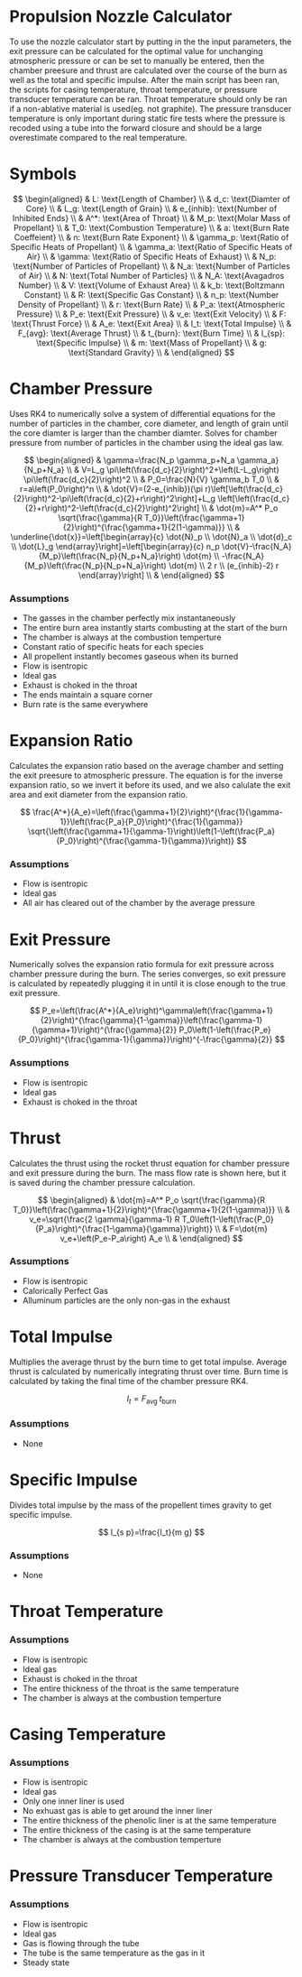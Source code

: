 # **Propulsion Nozzle Calculator**

To use the nozzle calculator start by putting in the the input parameters, the exit pressure can be calculated for the optimal value for unchanging atmospheric pressure or can be set to manually be entered, then the chamber preesure and thrust are calculated over the course of the burn as well as the total and specific impulse. After the main script has been ran, the scripts for casing temperature, throat temperature, or pressure transducer temperature can be ran. Throat temperature should only be ran if a non-ablative material is used(eg. not graphite). The pressure transducer temperature is only important during static fire tests where the pressure is recoded using a tube into the forward closure and should be a large overestimate compared to the real temperature.

# Symbols

$$
\begin{aligned}
& L: \text{Length of Chamber} \\
& d_c: \text{Diamter of Core} \\
& L_g: \text{Length of Grain} \\
& e_{inhib}: \text{Number of Inhibited Ends} \\
& A^*: \text{Area of Throat} \\
& M_p: \text{Molar Mass of Propellant} \\
& T_0: \text{Combustion Temperature} \\
& a: \text{Burn Rate Coeffeient} \\
& n: \text{Burn Rate Exponent} \\
& \gamma_p: \text{Ratio of Specific Heats of Propellant} \\
& \gamma_a: \text{Ratio of Specific Heats of Air} \\
& \gamma: \text{Ratio of Specific Heats of Exhaust} \\
& N_p: \text{Number of Particles of Propellant} \\
& N_a: \text{Number of Particles of Air} \\
& N: \text{Total Number of Particles} \\
& N_A: \text{Avagadros Number} \\
& V: \text{Volume of Exhaust Area} \\
& k_b: \text{Boltzmann Constant} \\
& R: \text{Specific Gas Constant} \\
& n_p: \text{Number Density of Propellant} \\
& r: \text{Burn Rate} \\
& P_a: \text{Atmospheric Pressure} \\
& P_e: \text{Exit Pressure} \\
& v_e: \text{Exit Velocity} \\
& F: \text{Thrust Force} \\
& A_e: \text{Exit Area} \\
& I_t: \text{Total Impulse} \\
& F_{avg}: \text{Average Thrust} \\
& t_{burn}: \text{Burn Time} \\
& I_{sp}: \text{Specific Impulse} \\
& m: \text{Mass of Propellant} \\
& g: \text{Standard Gravity} \\
& 
\end{aligned}
$$

# Chamber Pressure

Uses RK4 to numerically solve a system of differential equations for the number of particles in the chamber, core diameter, and length of grain until the core diamter is larger than the chamber diamter. Solves for chamber pressure from number of particles in the chamber using the ideal gas law.

$$
\begin{aligned}
& \gamma=\frac{N_p \gamma_p+N_a \gamma_a}{N_p+N_a} \\
& V=L_g \pi\left(\frac{d_c}{2}\right)^2+\left(L-L_g\right) \pi\left(\frac{d_c}{2}\right)^2 \\
& P_0=\frac{N}{V} \gamma_b T_0 \\
& r=a\left(P_0\right)^n \\
& \dot{V}=(2-e_{inhib})(\pi r)\left[\left(\frac{d_c}{2}\right)^2-\pi\left(\frac{d_c}{2}+r\right)^2\right]+L_g \left[\left(\frac{d_c}{2}+r\right)^2-\left(\frac{d_c}{2}\right)^2\right] \\
& \dot{m}=A^* P_o \sqrt{\frac{\gamma}{R T_0}}\left(\frac{\gamma+1}{2}\right)^{\frac{\gamma+1}{2(1-\gamma)}} \\
& \underline{\dot{x}}=\left[\begin{array}{c}
\dot{N}_p \\
\dot{N}_a \\
\dot{d}_c \\
\dot{L}_g
\end{array}\right]=\left[\begin{array}{c}
n_p \dot{V}-\frac{N_A}{M_p}\left(\frac{N_p}{N_p+N_a}\right) \dot{m} \\
-\frac{N_A}{M_p}\left(\frac{N_p}{N_p+N_a}\right) \dot{m} \\
2 r \\
(e_{inhib}-2) r
\end{array}\right] \\
&
\end{aligned}
$$

### Assumptions <br />
 - The gasses in the chamber perfectly mix instantaneously <br />
 - The entire burn area instantly starts combusting at the start of the burn <br />
 - The chamber is always at the combustion temperture <br />
 - Constant ratio of specific heats for each species <br />
 - All propellent instantly becomes gaseous when its burned <br />
 - Flow is isentropic <br />
 - Ideal gas <br />
 - Exhaust is choked in the throat <br />
 - The ends maintain a square corner <br />
 - Burn rate is the same everywhere <br />
	

# Expansion Ratio

Calculates the expansion ratio based on the average chamber and setting the exit preesure to atmospheric pressure. The equation is for the inverse expansion ratio, so we invert it before its used, and we also calulate the exit area and exit diameter from the expansion ratio.

$$
\frac{A^*}{A_e}=\left(\frac{\gamma+1}{2}\right)^{\frac{1}{\gamma-1}}\left(\frac{P_a}{P_0}\right)^{\frac{1}{\gamma}} \sqrt{\left(\frac{\gamma+1}{\gamma-1}\right)\left(1-\left(\frac{P_a}{P_0}\right)^{\frac{\gamma-1}{\gamma}}\right)}
$$

### Assumptions <br />
 - Flow is isentropic <br />
 - Ideal gas <br />
 - All air has cleared out of the chamber by the average pressure <br />


# Exit Pressure

Numerically solves the expansion ratio formula for exit pressure across chamber pressure during the burn. The series converges, so exit pressure is calculated by repeatedly plugging it in until it is close enough to the true exit pressure.

$$
P_e=\left(\frac{A^*}{A_e}\right)^\gamma\left(\frac{\gamma+1}{2}\right)^{\frac{\gamma}{1-\gamma}}\left(\frac{\gamma-1}{\gamma+1}\right)^{\frac{\gamma}{2}} P_0\left(1-\left(\frac{P_e}{P_0}\right)^{\frac{\gamma-1}{\gamma}}\right)^{-\frac{\gamma}{2}}
$$

### Assumptions <br />
 - Flow is isentropic <br />
 - Ideal gas <br />
 - Exhaust is choked in the throat <br />


# Thrust

Calculates the thrust using the rocket thrust equation for chamber pressure and exit pressure during the burn. The mass flow rate is shown here, but it is saved during the chamber pressure calculation.

$$
\begin{aligned}
& \dot{m}=A^* P_o \sqrt{\frac{\gamma}{R T_0}}\left(\frac{\gamma+1}{2}\right)^{\frac{\gamma+1}{2(1-\gamma)}} \\
& v_e=\sqrt{\frac{2 \gamma}{\gamma-1} R T_0\left(1-\left(\frac{P_0}{P_a}\right)^{\frac{1-\gamma}{\gamma}}\right)} \\
& F=\dot{m} v_e+\left(P_e-P_a\right) A_e \\
&
\end{aligned}
$$

### Assumptions <br />
 - Flow is isentropic <br />
 - Calorically Perfect Gas <br />
 - Alluminum particles are the only non-gas in the exhaust <br />


# Total Impulse

Multiplies the average thrust by the burn time to get total impulse. Average thrust is calculated by numerically integrating thrust over time. Burn time is calculated by taking the final time of the chamber pressure RK4. 

$$
I_t=F_{\text {avg }} t_{\text {burn }}
$$

### Assumptions <br />
 - None <br />


# Specific Impulse

Divides total impulse by the mass of the propellent times gravity to get specific impulse.

$$
I_{s p}=\frac{I_t}{m g}
$$

### Assumptions <br />
 - None <br />
	

# Throat Temperature

### Assumptions <br />
 - Flow is isentropic <br />
 - Ideal gas <br />
 - Exhaust is choked in the throat <br />
 - The entire thickness of the throat is the same temperature <br />
 - The chamber is always at the combustion temperture <br />
	
	
# Casing Temperature

### Assumptions <br />
 - Flow is isentropic <br />
 - Ideal gas <br />
 - Only one inner liner is used <br />
 - No exhuast gas is able to get around the inner liner  <br />
 - The entire thickness of the phenolic liner is at the same temperature  <br />
 - The entire thickness of the casing is at the same temperature  <br />
 - The chamber is always at the combustion temperture <br />
 
 
 # Pressure Transducer Temperature

### Assumptions <br />
 - Flow is isentropic <br />
 - Ideal gas <br />
 - Gas is flowing through the tube <br />
 - The tube is the same temperature as the gas in it <br />
 - Steady state <br />